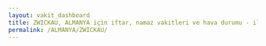 ```yaml
---
layout: vakit_dashboard
title: ZWICKAU, ALMANYA için iftar, namaz vakitleri ve hava durumu - ilçe/eyalet seç
permalink: /ALMANYA/ZWICKAU/
---
```


<script type="text/javascript">
  var GLOBAL_COUNTRY = 'ALMANYA';
  var GLOBAL_CITY = 'ZWICKAU';
  var GLOBAL_STATE = '';
  var lat = 72;
  var lon = 21;
</script>
